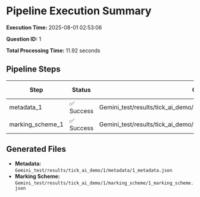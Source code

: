 # Pipeline Execution Summary

**Execution Time:** 2025-08-01 02:53:06

**Question ID:** 1

**Total Processing Time:** 11.92 seconds

## Pipeline Steps

| Step | Status | Output File | Time (s) |
|------|--------|-------------|----------|
| metadata_1 | ✅ Success | Gemini_test/results/tick_ai_demo/1/metadata/1_metadata.json | 5.64 |
| marking_scheme_1 | ✅ Success | Gemini_test/results/tick_ai_demo/1/marking_scheme/1_marking_scheme.json | 6.27 |

## Generated Files

- **Metadata:** `Gemini_test/results/tick_ai_demo/1/metadata/1_metadata.json`
- **Marking Scheme:** `Gemini_test/results/tick_ai_demo/1/marking_scheme/1_marking_scheme.json`
